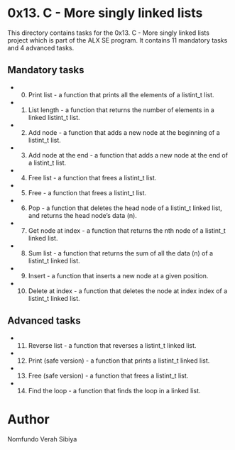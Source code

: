 # 0x13. C - More singly linked lists

This directory contains tasks for the 0x13. C - More singly linked lists project which is part of the ALX SE program. It contains 11 mandatory tasks and 4 advanced tasks.

## Mandatory tasks
+ 0. Print list - a function that prints all the elements of a listint_t list.
+ 1. List length - a function that returns the number of elements in a linked listint_t list.
+ 2. Add node - a function that adds a new node at the beginning of a listint_t list.
+ 3. Add node at the end - a function that adds a new node at the end of a listint_t list.
+ 4. Free list - a function that frees a listint_t list.
+ 5. Free - a function that frees a listint_t list.
+ 6. Pop - a function that deletes the head node of a listint_t linked list, and returns the head node’s data (n).
+ 7. Get node at index - a function that returns the nth node of a listint_t linked list.
+ 8. Sum list - a function that returns the sum of all the data (n) of a listint_t linked list.
+ 9. Insert - a function that inserts a new node at a given position.
+ 10. Delete at index - a function that deletes the node at index index of a listint_t linked list.

## Advanced tasks
+ 11. Reverse list - a function that reverses a listint_t linked list.
+ 12. Print (safe version) - a function that prints a listint_t linked list.
+ 13. Free (safe version) - a function that frees a listint_t list.
+ 14. Find the loop - a function that finds the loop in a linked list.

# Author
Nomfundo Verah Sibiya
